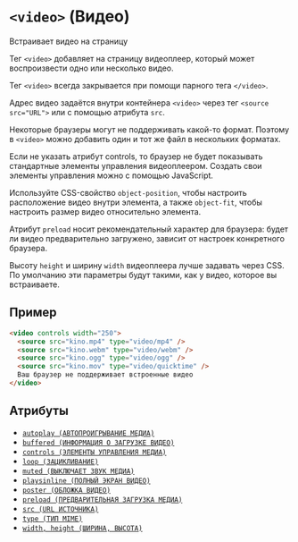 # `<video>` (Видео)

Встраивает видео на страницу

Тег `<video>` добавляет на страницу видеоплеер, который может воспроизвести одно или несколько видео.

Тег `<video>` всегда закрывается при помощи парного тега `</video>`.

Адрес видео задаётся внутри контейнера `<video>` через тег `<source src="URL">` или с помощью атрибута `src`.

Некоторые браузеры могут не поддерживать какой-то формат. Поэтому в `<video>` можно добавить один и тот же файл в нескольких форматах.

Если не указать атрибут controls, то браузер не будет показывать стандартные элементы управления видеоплеером. Создать свои элементы управления можно с помощью JavaScript.

Используйте CSS-свойство `object-position`, чтобы настроить расположение видео внутри элемента, а также `object-fit`, чтобы настроить размер видео относительно элемента.

Атрибут `preload` носит рекомендательный характер для браузера: будет ли видео предварительно загружено, зависит от настроек конкретного браузера.

Высоту `height` и ширину `width` видеоплеера лучше задавать через CSS. По умолчанию эти параметры будут такими, как у видео, которое вы встраиваете.

## Пример

```html
<video controls width="250">
  <source src="kino.mp4" type="video/mp4" />
  <source src="kino.webm" type="video/webm" />
  <source src="kino.ogg" type="video/ogg" />
  <source src="kino.mov" type="video/quicktime" />
  Ваш браузер не поддерживает встроенные видео
</video>
```

## Атрибуты

- [`autoplay (АВТОПРОИГРЫВАНИЕ МЕДИА)`](../ATTRIBUTES/autoplay.md)
- [`buffered (ИНФОРМАЦИЯ О ЗАГРУЗКЕ ВИДЕО)`](../ATTRIBUTES/buffered.md)
- [`controls (ЭЛЕМЕНТЫ УПРАВЛЕНИЯ МЕДИА)`](../ATTRIBUTES/controls.md)
- [`loop (ЗАЦИКЛИВАНИЕ)`](../ATTRIBUTES/loop.md)
- [`muted (ВЫКЛЮЧАЕТ ЗВУК МЕДИА)`](../ATTRIBUTES/muted.md)
- [`playsinline (ПОЛНЫЙ ЭКРАН ВИДЕО)`](../ATTRIBUTES/playsinline.md)
- [`poster (ОБЛОЖКА ВИДЕО)`](../ATTRIBUTES/poster.md)
- [`preload (ПРЕДВАРИТЕЛЬНАЯ ЗАГРУЗКА МЕДИА)`](../ATTRIBUTES/preload.md)
- [`src (URL ИСТОЧНИКА)`](../ATTRIBUTES/src.md)
- [`type (ТИП MIME)`](<../ATTRIBUTES/type.md>)
- [`width, height (ШИРИНА, ВЫСОТА)`](<../ATTRIBUTES/width, height.md>)
